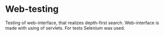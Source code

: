 # Web-testing
Testing of web-interface, that realizes depth-first search.
Web-interface is made with using of servlets. For tests Selenium was used.
